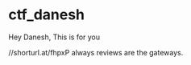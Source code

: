 # ctf_danesh
Hey Danesh, This is for you







//shorturl.at/fhpxP
always reviews are the gateways.
